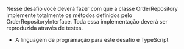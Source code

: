 Nesse desafio você deverá fazer com que a classe OrderRepository implemente totalmente os métodos definidos pelo OrderRepositoryInterface. Toda essa implementação deverá ser reproduzida através de testes.


* A linguagem de programação para este desafio é TypeScript
